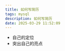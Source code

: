 ```yaml
---
title: 如何写简历
tags: mysql
description: 如何写简历
date: 2025-03-29 11:52:09
---
```


- 自己的定位
- 突出自己的亮点



